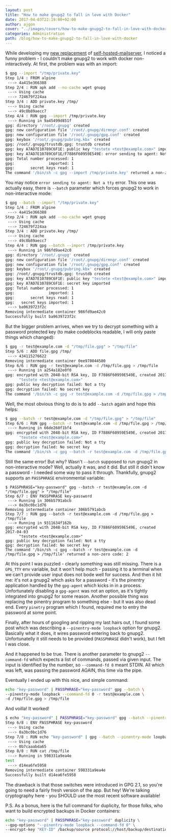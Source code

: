 ```yaml
---
layout: post
title: "How to make gnupg2 to fall in love with Docker"
date: 2017-04-03T22:19:00+02:00
author: ajgon
cover: "../images/covers/how-to-make-gnupg2-to-fall-in-love-with-docker.png"
categories: Administration
path: /blog/how-to-make-gnupg2-to-fall-in-love-with-docker
---
```


While developing my [new replacement](https://www.github.com/wombatapp) of [self-hosted-mailserver](https://github.com/ajgon/self-hosted-mailserver),
I noticed a funny problem - I couldn't make gnupg2 to work
with docker non-interactively. At first, the problem was with an import:

```bash
$ gpg --import "/tmp/private.key"
Step 1/4 : FROM alpine
 ---> 4a415e366388
Step 2/4 : RUN apk add --no-cache wget gnupg
 ---> Using cache
 ---> 724679f224aa
Step 3/4 : ADD private.key /tmp/
 ---> Using cache
 ---> 49c8b89aecc7
Step 4/4 : RUN gpg --import /tmp/private.key
 ---> Running in 9a45499d851f
gpg: directory '/root/.gnupg' created
gpg: new configuration file '/root/.gnupg/dirmngr.conf' created
gpg: new configuration file '/root/.gnupg/gpg.conf' created
gpg: keybox '/root/.gnupg/pubring.kbx' created
gpg: /root/.gnupg/trustdb.gpg: trustdb created
gpg: key A7AD7E10789C6F1E: public key "testete <test@example.com>" imported
gpg: key A7AD7E10789C6F1E/F7886F60959E549E: error sending to agent: Not a tty
gpg: Total number processed: 1
gpg:               imported: 1
gpg:       secret keys read: 1
The command '/bin/sh -c gpg --import /tmp/private.key' returned a non-zero code: 2
```

You may notice `error sending to agent: Not a tty` error. This one was actually easy, there is `--batch` parameter
which forces gnupg2 to work in non-interactive mode:

```bash
$ gpg --batch --import "/tmp/private.key"
Step 1/4 : FROM alpine
 ---> 4a415e366388
Step 2/4 : RUN apk add --no-cache wget gnupg
 ---> Using cache
 ---> 724679f224aa
Step 3/4 : ADD private.key /tmp/
 ---> Using cache
 ---> 49c8b89aecc7
Step 4/4 : RUN gpg --batch --import /tmp/private.key
 ---> Running in 986fd9ae42c0
gpg: directory '/root/.gnupg' created
gpg: new configuration file '/root/.gnupg/dirmngr.conf' created
gpg: new configuration file '/root/.gnupg/gpg.conf' created
gpg: keybox '/root/.gnupg/pubring.kbx' created
gpg: /root/.gnupg/trustdb.gpg: trustdb created
gpg: key A7AD7E10789C6F1E: public key "testete <test@example.com>" imported
gpg: key A7AD7E10789C6F1E: secret key imported
gpg: Total number processed: 1
gpg:               imported: 1
gpg:       secret keys read: 1
gpg:   secret keys imported: 1
 ---> ba9639723f2c
Removing intermediate container 986fd9ae42c0
Successfully built ba9639723f2c
```

But the bigger problem arrives, when we try to decrypt something with a password protected key
(to make codeblocks readable, I will only paste things which changed):

```bash
$ gpg -r test@example.com -d "/tmp/file.gpg" > "/tmp/file"
Step 5/6 : ADD file.gpg /tmp/
 ---> 434115276622
Removing intermediate container 0ee978044580
Step 6/6 : RUN gpg -r test@example.com -d /tmp/file.gpg > /tmp/file
 ---> Running in a254a182e0f0
gpg: encrypted with 2048-bit RSA key, ID F7886F60959E549E, created 2017-04-03
      "testete <test@example.com>"
gpg: public key decryption failed: Not a tty
gpg: decryption failed: No secret key
The command '/bin/sh -c gpg -r test@example.com -d /tmp/file.gpg > /tmp/file' returned a non-zero code: 2
```

Well, the most obvious thing to do is to add `--batch` again and hope this helps:

```bash
$ gpg --batch -r test@example.com -d "/tmp/file.gpg" > "/tmp/file"
Step 6/6 : RUN gpg --batch -r test@example.com -d /tmp/file.gpg > /tmp/file
 ---> Running in 66de260f1bf4
gpg: encrypted with 2048-bit RSA key, ID F7886F60959E549E, created 2017-04-03
      "testete <test@example.com>"
gpg: public key decryption failed: Not a tty
gpg: decryption failed: No secret key
The command '/bin/sh -c gpg --batch -r test@example.com -d /tmp/file.gpg > /tmp/file' returned a non-zero code: 2
```

Still the same error! But why? Wasn't `--batch` supposed to run gnupg2 in non-interactive mode? Well,
actually it was, and it did. But still it didn't know a password - I needed some way to pass it through. Thankfully,
gnupg2 supports an `PASSPHRASE` environmental variable:

```
$ PASSPHRASE="key-password" gpg --batch -r test@example.com -d "/tmp/file.gpg" > "/tmp/file"
Step 6/7 : ENV PASSPHRASE key-password
 ---> Running in 306b5791abcb
 ---> 0a3bc0bc1d76
Removing intermediate container 306b5791abcb
Step 7/7 : RUN gpg --batch -r test@example.com -d /tmp/file.gpg > /tmp/file
 ---> Running in 9311634f162b
gpg: encrypted with 2048-bit RSA key, ID F7886F60959E549E, created 2017-04-03
      "testete <test@example.com>"
gpg: public key decryption failed: Not a tty
gpg: decryption failed: No secret key
The command '/bin/sh -c gpg --batch -r test@example.com -d /tmp/file.gpg > /tmp/file' returned a non-zero code: 2
```

At this point I was puzzled - clearly something was still missing. There is a `GPG_TTY` env variable, but it won't
help much - passing it to a terminal when we can't provide user input does not bode well for success. And then it
hit me: it's not a gnupg2 which asks for a password - it's the pinentry application handled by the `gpg-agent` which
kicks in in a process. Unfortunately disabling a `gpg-agent` was not an option, as it's tightly integrated into
gnupg2 for some reason. Another possible thing was replacing the pinentry program to something else - but it was also
dead end. Every `pinetry` program which I found, required me to entry the password at some point.

Finally, after hours of googling and ripping my last hairs out, I found some post which was describing a
`--pinentry-mode loopback` option for gnupg2. Basically what it does, it wires password entering back to gnupg2.
Unfortunatelly it still needs to be provided (`PASSPHRASE` didn't work), but I felt I was close.

And it happened to be true. There is another parameter to gnupg2 `--command-fd` which expects a list of commands,
passed via given input. The input is identified by the number, so `--command-fd 0` meant STDIN. All which was left,
was passing the password AGAIN, this time via the pipe.

Eventually I ended up with this nice, and simple command:

```bash
echo "key-password" | PASSPHRASE="key-password" gpg --batch \
--pinentry-mode loopback --command-fd 0 -r test@example.com \
-d /tmp/file.gpg > /tmp/file
```

And voilla! It worked!

```bash
$ echo "key-password" | PASSPHRASE="key-password" gpg --batch --pinentry-mode loopback --command-fd 0 -r test@example.com -d "/tmp/file.gpg" > "/tmp/file"
Step 6/8 : ENV PASSPHRASE key-password
 ---> Using cache
 ---> 0a3bc0bc1d76
Step 7/8 : RUN echo "key-password" | gpg --batch --pinentry-mode loopback --command-fd 0 -r test@example.com -d /tmp/file.gpg > /tmp/file
 ---> Using cache
 ---> 0b7caaabda65
Step 8/8 : RUN cat /tmp/file
 ---> Running in 598331a9ea4e
test
 ---> d14ea6fe5958
Removing intermediate container 598331a9ea4e
Successfully built d14ea6fe5958
```

The drawback is that those switches were introduced in GPG 2.1, so you're going to need a fairly fresh version of
the app. But hey! We're talking cryptography here - you SHOULD use the most recent software available!

P.S. As a bonus, here is the full command for duplicity, for those folks, who want to build encrypted backups
in Docker containers:

```bash
echo "key-password" | PASSPHRASE="key-password" duplicity \
--gpg-options "--pinentry-mode loopback --command-fd 0" \
--encrypt-key "KEY-ID" /backup/source protocol://host/backup/destination
```
